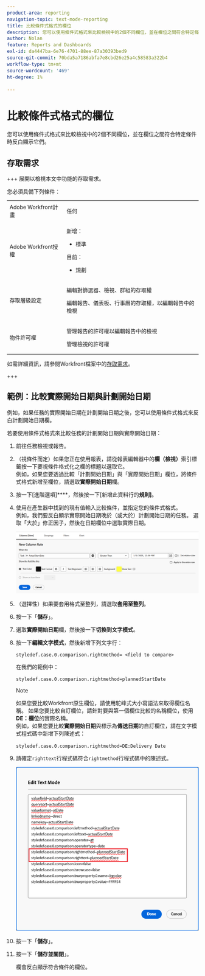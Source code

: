 ```yaml
---
product-area: reporting
navigation-topic: text-mode-reporting
title: 比較條件式格式的欄位
description: 您可以使用條件式格式來比較檢視中的2個不同欄位，並在欄位之間符合特定條件時反白顯示它們。
author: Nolan
feature: Reports and Dashboards
exl-id: da4447ba-6e76-4701-88ee-87a30393bed9
source-git-commit: 70bda5a7186abfa7e8cbd26e25a4c58583a322b4
workflow-type: tm+mt
source-wordcount: '469'
ht-degree: 1%

---
```


# 比較條件式格式的欄位

<!-- Audited: 1/2025 -->

您可以使用條件式格式來比較檢視中的2個不同欄位，並在欄位之間符合特定條件時反白顯示它們。

## 存取需求

+++ 展開以檢視本文中功能的存取需求。

您必須具備下列條件：

<table style="table-layout:auto"> 
 <col> 
 <col> 
 <tbody> 
  <tr> 
   <td role="rowheader">Adobe Workfront計畫</td> 
   <td> <p>任何</p> </td> 
  </tr> 
  <tr> 
   <td role="rowheader">Adobe Workfront授權</td> 
   <td> 
      <p>新增：</p>
         <ul>
         <li><p>標準</p></li>
         </ul>
      <p>目前：</p>
         <ul>
         <li><p>規劃</p></li>
         </ul>
   </td> 
  </tr> 
  <tr> 
   <td role="rowheader">存取層級設定</td> 
   <td> <p>編輯對篩選器、檢視、群組的存取權</p> <p>編輯報告、儀表板、行事曆的存取權，以編輯報告中的檢視</p></td> 
  </tr> 
  <tr> 
   <td role="rowheader">物件許可權</td> 
   <td> <p>管理報告的許可權以編輯報告中的檢視</p> <p>管理檢視的許可權</p></td> 
  </tr> 
 </tbody> 
</table>

如需詳細資訊，請參閱Workfront檔案中的[存取需求](/help/quicksilver/administration-and-setup/add-users/access-levels-and-object-permissions/access-level-requirements-in-documentation.md)。

+++

## 範例：比較實際開始日期與計劃開始日期

例如，如果任務的實際開始日期在計劃開始日期之後，您可以使用條件式格式來反白計劃開始日期欄。

若要使用條件式格式來比較任務的計劃開始日期與實際開始日期：

1. 前往任務檢視或報告。
1. （視條件而定）如果您正在使用報表，請從報表編輯器中的&#x200B;**欄（檢視）**&#x200B;索引標籤按一下要視條件格式化之欄的標題以選取它。\
   例如，如果您要透過比較「計劃開始日期」與「實際開始日期」欄位，將條件式格式新增至欄位，請選取&#x200B;**實際開始日期**&#x200B;欄。

1. 按一下[進階選項]****，然後按一下[新增此資料行的&#x200B;**規則]**。

1. 使用在產生器中找到的現有值輸入比較條件，並指定您的條件式格式。\
   例如，我們要反白顯示實際開始日期晚於（或大於）計劃開始日期的任務。 選取「大於」修正因子，然後在日期欄位中選取實際日期。

   ![實際開始日期的條件式格式](assets/cond-format-1-350x84.png)

1. （選擇性）如果要套用格式至整列，請選取&#x200B;**套用至整列**。
1. 按一下「**儲存**」。

1. 選取&#x200B;**實際開始日期**&#x200B;欄，然後按一下&#x200B;**切換到文字模式**。

1. 按一下&#x200B;**編輯文字模式**，然後新增下列文字行：

   ```
   styledef.case.0.comparison.rightmethod= <field to compare>
   ```

   在我們的範例中：

   ```
   styledef.case.0.comparison.rightmethod=plannedStartDate
   ```

   >[!NOTE]
   >
   >如果您要比較Workfront原生欄位，請使用駝峰式大小寫語法來取得欄位名稱。 如果您要比較自訂欄位，請針對要與第一個欄位比較的名稱欄位，使用&#x200B;**DE：欄位**&#x200B;的實際名稱。\
   >例如，如果您要比較&#x200B;**實際開始日期**&#x200B;與標示為&#x200B;**傳送日期**&#x200B;的自訂欄位，請在文字模式程式碼中新增下列陳述式：
   >
   >`styledef.case.0.comparison.rightmethod=DE:Delivery Date`

1. 請確定`righttext`行程式碼符合`rightmethod`行程式碼中的陳述式。

   ![條件式格式](assets/cond-format-2-350x171.png)

1. 按一下「**儲存**」。
1. 按一下「**儲存並關閉**」。

   欄會反白顯示符合條件的欄位。
